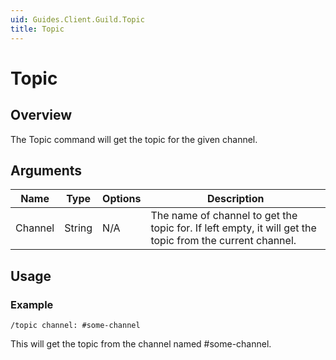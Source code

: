 ```yaml
---
uid: Guides.Client.Guild.Topic
title: Topic
---
```


# Topic
## Overview
The Topic command will get the topic for the given channel.

## Arguments
| Name        | Type        | Options           | Description                                                                                              |
| ----------- | ----------- | ----------------- | -------------------------------------------------------------------------------------------------------- |
| Channel     | String      | N/A               | The name of channel to get the topic for. If left empty, it will get the topic from the current channel. |

## Usage

### Example
```
/topic channel: #some-channel
```
This will get the topic from the channel named #some-channel.